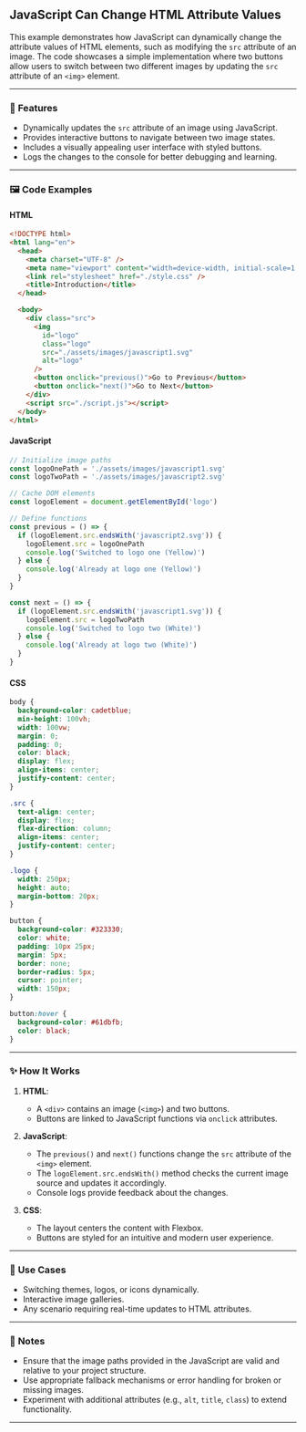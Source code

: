 ## JavaScript Can Change HTML Attribute Values

This example demonstrates how JavaScript can dynamically change the attribute values of HTML elements, such as modifying the `src` attribute of an image. The code showcases a simple implementation where two buttons allow users to switch between two different images by updating the `src` attribute of an `<img>` element.

---

### 🚀 **Features**

- Dynamically updates the `src` attribute of an image using JavaScript.
- Provides interactive buttons to navigate between two image states.
- Includes a visually appealing user interface with styled buttons.
- Logs the changes to the console for better debugging and learning.

---

### 🖼️ **Code Examples**

#### **HTML**

```html
<!DOCTYPE html>
<html lang="en">
  <head>
    <meta charset="UTF-8" />
    <meta name="viewport" content="width=device-width, initial-scale=1.0" />
    <link rel="stylesheet" href="./style.css" />
    <title>Introduction</title>
  </head>

  <body>
    <div class="src">
      <img
        id="logo"
        class="logo"
        src="./assets/images/javascript1.svg"
        alt="logo"
      />
      <button onclick="previous()">Go to Previous</button>
      <button onclick="next()">Go to Next</button>
    </div>
    <script src="./script.js"></script>
  </body>
</html>
```

#### **JavaScript**

```javascript
// Initialize image paths
const logoOnePath = './assets/images/javascript1.svg'
const logoTwoPath = './assets/images/javascript2.svg'

// Cache DOM elements
const logoElement = document.getElementById('logo')

// Define functions
const previous = () => {
  if (logoElement.src.endsWith('javascript2.svg')) {
    logoElement.src = logoOnePath
    console.log('Switched to logo one (Yellow)')
  } else {
    console.log('Already at logo one (Yellow)')
  }
}

const next = () => {
  if (logoElement.src.endsWith('javascript1.svg')) {
    logoElement.src = logoTwoPath
    console.log('Switched to logo two (White)')
  } else {
    console.log('Already at logo two (White)')
  }
}
```

#### **CSS**

```css
body {
  background-color: cadetblue;
  min-height: 100vh;
  width: 100vw;
  margin: 0;
  padding: 0;
  color: black;
  display: flex;
  align-items: center;
  justify-content: center;
}

.src {
  text-align: center;
  display: flex;
  flex-direction: column;
  align-items: center;
  justify-content: center;
}

.logo {
  width: 250px;
  height: auto;
  margin-bottom: 20px;
}

button {
  background-color: #323330;
  color: white;
  padding: 10px 25px;
  margin: 5px;
  border: none;
  border-radius: 5px;
  cursor: pointer;
  width: 150px;
}

button:hover {
  background-color: #61dbfb;
  color: black;
}
```

---

### ✨ **How It Works**

1. **HTML**:

   - A `<div>` contains an image (`<img>`) and two buttons.
   - Buttons are linked to JavaScript functions via `onclick` attributes.

2. **JavaScript**:

   - The `previous()` and `next()` functions change the `src` attribute of the `<img>` element.
   - The `logoElement.src.endsWith()` method checks the current image source and updates it accordingly.
   - Console logs provide feedback about the changes.

3. **CSS**:
   - The layout centers the content with Flexbox.
   - Buttons are styled for an intuitive and modern user experience.

---

### 🎯 **Use Cases**

- Switching themes, logos, or icons dynamically.
- Interactive image galleries.
- Any scenario requiring real-time updates to HTML attributes.

---

### 📝 **Notes**

- Ensure that the image paths provided in the JavaScript are valid and relative to your project structure.
- Use appropriate fallback mechanisms or error handling for broken or missing images.
- Experiment with additional attributes (e.g., `alt`, `title`, `class`) to extend functionality.

---
